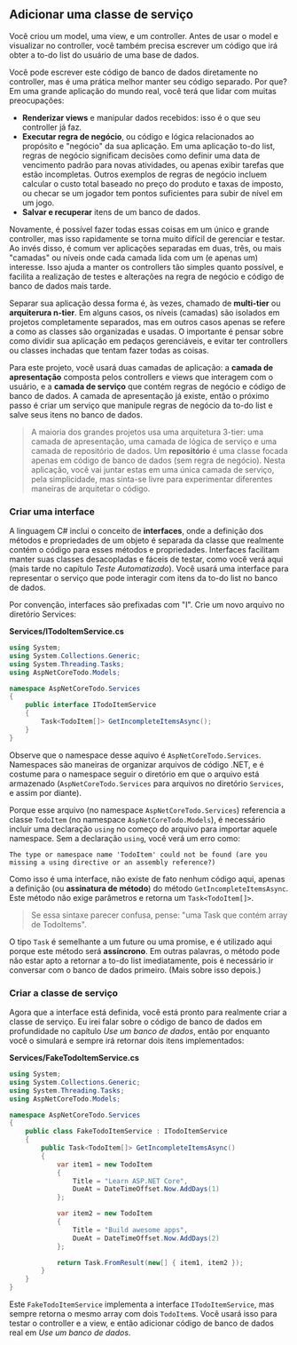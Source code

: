 ## Adicionar uma classe de serviço
Você criou um model, uma view, e um controller. Antes de usar o model e visualizar no controller, você também precisa escrever um código que irá obter a to-do list do usuário de uma base de dados.

Você pode escrever este código  de banco de dados diretamente no controller, mas é uma prática melhor manter seu código separado. Por que? Em uma grande aplicação do mundo real, você terá que lidar com muitas preocupações:

* **Renderizar views** e manipular dados recebidos: isso é o que seu controller já faz.
* **Executar regra de negócio**, ou código e lógica relacionados ao propósito e "negócio" da sua aplicação. Em uma aplicação to-do list, regras de negócio significam decisões como definir uma data de vencimento padrão para novas atividades, ou apenas exibir tarefas que estão incompletas. Outros exemplos de regras de negócio incluem calcular o custo total baseado no preço do produto e taxas de imposto, ou checar se um jogador tem pontos suficientes para subir de nível em um jogo.
* **Salvar e recuperar** itens de um banco de dados.

Novamente, é possível fazer todas essas coisas em um único e grande controller, mas isso rapidamente se torna muito difícil de gerenciar e testar. Ao invés disso, é comum ver aplicações separadas em duas, três, ou mais "camadas" ou níveis onde cada camada lida com um (e apenas um) interesse. Isso ajuda a manter os controllers tão simples quanto possível, e facilita a realização de testes e alterações na regra de negócio e código de banco de dados mais tarde.

Separar sua aplicação dessa forma é, às vezes, chamado de **multi-tier** ou **arquiterura n-tier**. Em alguns casos, os níveis (camadas) são isolados em projetos completamente separados, mas em outros casos apenas se refere a como as classes são organizadas e usadas. O importante é pensar sobre como dividir sua aplicação em pedaços gerenciáveis, e evitar ter controllers ou classes inchadas que tentam fazer todas as coisas.

Para este projeto, você usará duas camadas de aplicação: a **camada de apresentação** composta pelos controllers e views que interagem com o usuário, e a **camada de serviço** que contém regras de negócio e código de banco de dados. A camada de apresentação já existe, então o próximo passo é criar um serviço que manipule regras de negócio da to-do list e salve seus itens no banco de dados.

> A maioria dos grandes projetos usa uma arquitetura 3-tier: uma camada de apresentação, uma camada de lógica de serviço e uma camada de repositório de dados. Um **repositório** é uma classe focada apenas em código de banco de dados (sem regra de negócio). Nesta aplicação, você vai juntar estas em uma única camada de serviço, pela simplicidade, mas sinta-se livre para experimentar diferentes maneiras de arquitetar o código.

### Criar uma interface

A linguagem C# inclui o conceito de **interfaces**, onde a definição dos métodos e propriedades de um objeto é separada da classe que realmente contém o código para esses métodos e propriedades. Interfaces facilitam manter suas classes desacopladas e fáceis de testar, como você verá aqui (mais tarde no capítulo *Teste Automatizado*). Você usará uma interface para representar o serviço que pode interagir com itens da to-do list no banco de dados.

Por convenção, interfaces são prefixadas com "I". Crie um novo arquivo no diretório Services:

**Services/ITodoItemService.cs**

```csharp
using System;
using System.Collections.Generic;
using System.Threading.Tasks;
using AspNetCoreTodo.Models;

namespace AspNetCoreTodo.Services
{
    public interface ITodoItemService
    {
        Task<TodoItem[]> GetIncompleteItemsAsync();
    }
}
```

Observe que o namespace desse aquivo é `AspNetCoreTodo.Services`. Namespaces são maneiras de organizar arquivos de código .NET, e é costume para o namespace seguir o diretório em que o arquivo está armazenado (`AspNetCoreTodo.Services` para arquivos no diretório `Services`, e assim por diante).

Porque esse arquivo (no namespace `AspNetCoreTodo.Services`) referencia a classe `TodoItem` (no namespace `AspNetCoreTodo.Models`), é necessário incluir uma declaração `using` no começo do arquivo para importar aquele namespace. Sem a declaração `using`, você verá um erro como:

```
The type or namespace name 'TodoItem' could not be found (are you missing a using directive or an assembly reference?)
```

Como isso é uma interface, não existe de fato nenhum código aqui, apenas a definição (ou **assinatura de método**) do método `GetIncompleteItemsAsync`. Este método não exige parâmetros e retorna um `Task<TodoItem[]>`.

> Se essa sintaxe parecer confusa, pense: "uma Task que contém array de TodoItems".

O tipo `Task` é semelhante a um future ou uma promise, e é utilizado aqui porque este método será **assíncrono**. Em outras palavras, o método pode não estar apto a retornar a to-do list imediatamente, pois é necessário ir conversar com o banco de dados primeiro. (Mais sobre isso depois.)

### Criar a classe de serviço

Agora que a interface está definida, você está pronto para realmente criar a classe de serviço. Eu irei falar sobre o código de banco de dados em profundidade no capítulo *Use um banco de dados*, então por enquanto você o simulará e sempre irá retornar dois itens implementados:

**Services/FakeTodoItemService.cs**

```csharp
using System;
using System.Collections.Generic;
using System.Threading.Tasks;
using AspNetCoreTodo.Models;

namespace AspNetCoreTodo.Services
{
    public class FakeTodoItemService : ITodoItemService
    {
        public Task<TodoItem[]> GetIncompleteItemsAsync()
        {
            var item1 = new TodoItem
            {
                Title = "Learn ASP.NET Core",
                DueAt = DateTimeOffset.Now.AddDays(1)
            };

            var item2 = new TodoItem
            {
                Title = "Build awesome apps",
                DueAt = DateTimeOffset.Now.AddDays(2)
            };

            return Task.FromResult(new[] { item1, item2 });
        }
    }
}
```

Este `FakeTodoItemService` implementa a interface `ITodoItemService`, mas sempre retorna o mesmo array com dois `TodoItem`s. Você usará isso para testar o controller e a view, e então adicionar código de banco de dados real em *Use um banco de dados*.
